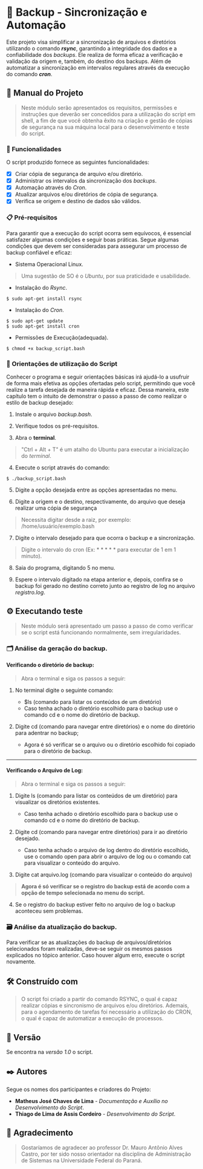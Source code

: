 # 💾 Backup - Sincronização e Automação

Este projeto visa simplificar a sincronização de arquivos e diretórios utilizando o comando **_rsync_**, garantindo a integridade dos dados e a confiabilidade dos *backups*. Ele realiza de forma eficaz a verificação e validação da origem e, também, do destino dos backups. Além de automatizar a sincronização em intervalos regulares através da execução do comando **_cron_**.

## 📝 Manual do Projeto

> Neste módulo serão apresentados os requisitos, permissões e instruções que deverão ser concedidos para a utilização do script em shell, a fim de que você obtenha êxito na criação e gestão de cópias de segurança na sua máquina local para o desenvolvimento e teste do script.

### 🔨 Funcionalidades
O script produzido fornece as seguintes funcionalidades:
- [X] Criar cópia de segurança de arquivo e/ou diretório.
- [X] Administrar os intervalos da sincronização dos *backups*.
- [X] Automação através do *Cron*.
- [X] Atualizar arquivos e/ou diretórios de cópia de segurança.
- [X] Verifica se origem e destino de dados são válidos. 

### 📋 Pré-requisitos

Para garantir que a execução do script ocorra sem equívocos, é essencial satisfazer algumas condições e seguir boas práticas. Segue algumas condições que devem ser consideradas para assegurar um processo de backup confiável e eficaz:

- Sistema Operacional Linux.
> Uma sugestão de SO é o *Ubuntu*, por sua praticidade e usabilidade.

- Instalação do *Rsync*.
```
$ sudo apt-get install rsync
```

- Instalação do *Cron*.
```
$ sudo apt-get update
$ sudo apt-get install cron
```

- Permissões de Execução(adequada).
```
$ chmod +x backup_script.bash
```


### 🔧 Orientações de utilização do Script

Conhecer o programa e seguir orientações básicas irá ajudá-lo a usufruir de forma mais efetiva as opções ofertadas pelo script, permitindo que você realize a tarefa desejada de maneira rápida e eficaz. Dessa maneira, este capítulo tem o intuito de demonstrar o passo a passo de como realizar o estilo de backup desejado:

1. Instale o arquivo *backup.bash*.

2. Verifique todos os pré-requisitos.
  
3. Abra o **terminal**.
> "Ctrl + Alt + T" é um atalho do Ubuntu para executar a inicialização do *terminal*.

4. Execute o script através do comando:
```
$ ./backup_script.bash
```
5. Digite a opção desejada entre as opções apresentadas no menu.

6. Digite a origem e o destino, respectivamente, do arquivo que deseja realizar uma cópia de segurança
> Necessita digitar desde a raiz, por exemplo: /home/usuário/exemplo.bash

7. Digite o intervalo desejado para que ocorra o backup e a sincronização.
> Digite o intervalo do cron (Ex: * * * * * para executar de 1 em 1 minuto).

8. Saia do programa, digitando 5 no menu. 

9. Espere o intervalo digitado na etapa anterior e, depois, confira se o backup foi gerado no destino correto junto ao registro de log no arquivo *registro.log*.


## ⚙️ Executando teste
> Neste módulo será apresentado um passo a passo de como verificar se o script está funcionando normalmente, sem irregularidades.

### 🗂️ Análise da geração do backup.

#### Verificando o diretório de backup:
> Abra o terminal e siga os passos a seguir:
1. No terminal digite o seguinte comando:  
   - $ls (comando para listar os conteúdos de um diretório)
   - Caso tenha achado o diretório escolhido para o backup use o comando cd e o nome do diretório de backup.

2. Digite cd (comando para navegar entre diretórios) e o nome do diretório para adentrar no backup;
   - Agora é só verificar se o arquivo ou o diretório escolhido foi copiado para o diretório de backup. 
---
#### Verificando o Arquivo de Log:
> Abra o terminal e siga os passos a seguir:
1. Digite ls (comando para listar os conteúdos de um diretório) para visualizar os diretórios existentes.
   - Caso tenha achado o diretório escolhido para o backup use o comando cd e o nome do diretório de backup.

2. Digite cd (comando para navegar entre diretórios) para ir ao diretório desejado.
   - Caso tenha achado o arquivo de log dentro do diretório escolhido, use o comando open para abrir o arquivo de log ou o comando cat para visualizar o conteúdo do arquivo.

3. Digite cat arquivo.log (comando para visualizar o conteúdo do arquivo)
> **Agora é só verificar se o registro do backup está de acordo com a opção de tempo selecionada no menu do script.**

4. Se o registro do backup estiver feito no arquivo de log o backup aconteceu sem problemas.


### 🗃️ Análise da atualização do backup.

Para verificar se as atualizações do backup de arquivos/diretórios selecionados foram realizadas, deve-se seguir os mesmos passos explicados no tópico anterior. Caso houver algum erro, execute o script novamente.

## 🛠️ Construído com

> O script foi criado a partir do comando RSYNC, o qual é capaz realizar cópias e sincronismo de arquivos e/ou diretórios. Ademais, para o agendamento de tarefas foi necessário a utilização do CRON, o qual é capaz de automatizar a execução de processos.

## 📌 Versão

Se encontra na *versão 1.0* o script.

## ✒️ Autores

Segue os nomes dos participantes e criadores do Projeto:

* **Matheus José Chaves de Lima** - *Documentação e Auxílio no Desenvolvimento do Script*.
* **Thiago de Lima de Assis Cordeiro** - *Desenvolvimento do Script*.


## 🎁 Agradecimento
> Gostaríamos de agradecer ao professor Dr. Mauro Antônio Alves Castro, por ter sido nosso orientador na disciplina de Administração de Sistemas na Universidade Federal do Paraná.
